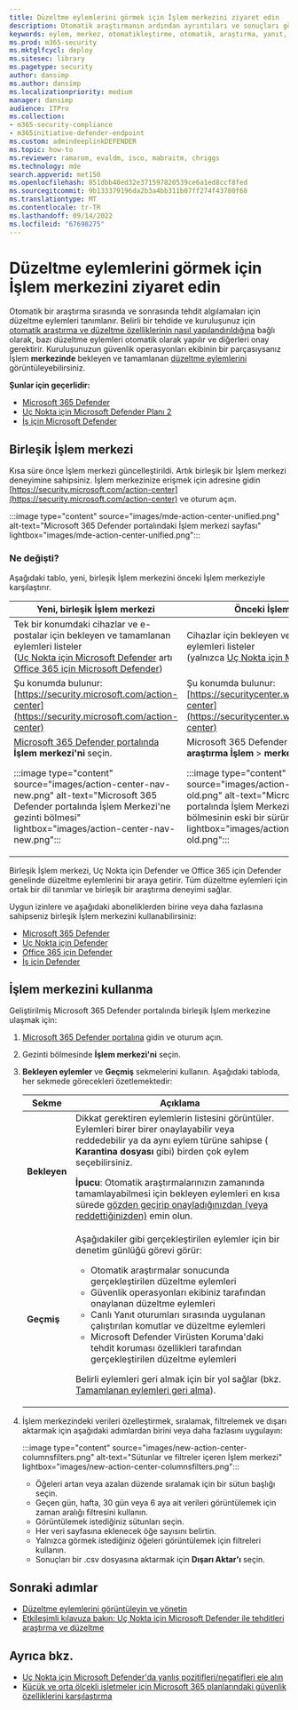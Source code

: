 ```yaml
---
title: Düzeltme eylemlerini görmek için İşlem merkezini ziyaret edin
description: Otomatik araştırmanın ardından ayrıntıları ve sonuçları görüntülemek için işlem merkezini kullanma
keywords: eylem, merkez, otomatikleştirme, otomatik, araştırma, yanıt, düzeltme
ms.prod: m365-security
ms.mktglfcycl: deploy
ms.sitesec: library
ms.pagetype: security
author: dansimp
ms.author: dansimp
ms.localizationpriority: medium
manager: dansimp
audience: ITPro
ms.collection:
- m365-security-compliance
- m365initiative-defender-endpoint
ms.custom: admindeeplinkDEFENDER
ms.topic: how-to
ms.reviewer: ramarom, evaldm, isco, mabraitm, chriggs
ms.technology: mde
search.appverid: met150
ms.openlocfilehash: 851dbb40ed32e371597820539ce6a1ed8ccf8fed
ms.sourcegitcommit: 9b133379196da2b3a4bb311b07ff274f43780f68
ms.translationtype: MT
ms.contentlocale: tr-TR
ms.lasthandoff: 09/14/2022
ms.locfileid: "67698275"
---
```

# <a name="visit-the-action-center-to-see-remediation-actions"></a>Düzeltme eylemlerini görmek için İşlem merkezini ziyaret edin

Otomatik bir araştırma sırasında ve sonrasında tehdit algılamaları için düzeltme eylemleri tanımlanır. Belirli bir tehdide ve kuruluşunuz için [otomatik araştırma ve düzeltme özelliklerinin nasıl yapılandırıldığına](configure-automated-investigations-remediation.md) bağlı olarak, bazı düzeltme eylemleri otomatik olarak yapılır ve diğerleri onay gerektirir. Kuruluşunuzun güvenlik operasyonları ekibinin bir parçasıysanız İşlem **merkezinde** bekleyen ve tamamlanan [düzeltme eylemlerini](manage-auto-investigation.md#remediation-actions) görüntüleyebilirsiniz.

**Şunlar için geçerlidir:**
- [Microsoft 365 Defender](https://go.microsoft.com/fwlink/?linkid=2118804)
- [Uç Nokta için Microsoft Defender Planı 2](https://go.microsoft.com/fwlink/p/?linkid=2154037)
- [İş için Microsoft Defender](../defender-business/mdb-overview.md)

## <a name="the-unified-action-center"></a>Birleşik İşlem merkezi

Kısa süre önce İşlem merkezi güncelleştirildi. Artık birleşik bir İşlem merkezi deneyimine sahipsiniz. İşlem merkezinize erişmek için adresine gidin [https://security.microsoft.com/action-center](https://security.microsoft.com/action-center) ve oturum açın.

:::image type="content" source="images/mde-action-center-unified.png" alt-text="Microsoft 365 Defender portalındaki İşlem merkezi sayfası" lightbox="images/mde-action-center-unified.png":::

### <a name="whats-changed"></a>Ne değişti?

Aşağıdaki tablo, yeni, birleşik İşlem merkezini önceki İşlem merkeziyle karşılaştırır.

|Yeni, birleşik İşlem merkezi  |Önceki İşlem merkezi  |
|---------|---------|
|Tek bir konumdaki cihazlar ve e-postalar için bekleyen ve tamamlanan eylemleri listeler <br/>([Uç Nokta için Microsoft Defender](microsoft-defender-endpoint.md) artı [Office 365 için Microsoft Defender](/microsoft-365/security/office-365-security/office-365-atp))|Cihazlar için bekleyen ve tamamlanan eylemleri listeler <br/> (yalnızca [Uç Nokta için Microsoft Defender](microsoft-defender-endpoint.md))   |
|Şu konumda bulunur:<br/>[https://security.microsoft.com/action-center](https://security.microsoft.com/action-center)         |Şu konumda bulunur:<br/>[https://securitycenter.windows.com/action-center](https://securitycenter.windows.com/action-center)     |
| <a href="https://go.microsoft.com/fwlink/p/?linkid=2077139" target="_blank">Microsoft 365 Defender portalında</a> **İşlem merkezi'ni** seçin. <p>:::image type="content" source="images/action-center-nav-new.png" alt-text="Microsoft 365 Defender portalında İşlem Merkezi'ne gezinti bölmesi" lightbox="images/action-center-nav-new.png"::: | Microsoft 365 Defender portalında **Otomatik araştırma İşlem** > **merkezi'ni** seçin. <p>:::image type="content" source="images/action-center-nav-old.png" alt-text="Microsoft 365 Defender portalında İşlem Merkezi'ne gezinti bölmesinin eski bir sürümü" lightbox="images/action-center-nav-old.png":::  |

Birleşik İşlem merkezi, Uç Nokta için Defender ve Office 365 için Defender genelinde düzeltme eylemlerini bir araya getirir. Tüm düzeltme eylemleri için ortak bir dil tanımlar ve birleşik bir araştırma deneyimi sağlar.

Uygun izinlere ve aşağıdaki aboneliklerden birine veya daha fazlasına sahipseniz birleşik İşlem merkezini kullanabilirsiniz:

- [Microsoft 365 Defender](/microsoft-365/security/mtp/microsoft-threat-protection)
- [Uç Nokta için Defender](microsoft-defender-endpoint.md)
- [Office 365 için Defender](/microsoft-365/security/office-365-security/office-365-atp)
- [İş için Defender](../defender-business/mdb-overview.md)

## <a name="using-the-action-center"></a>İşlem merkezini kullanma

Geliştirilmiş Microsoft 365 Defender portalında birleşik İşlem merkezine ulaşmak için:

1. <a href="https://go.microsoft.com/fwlink/p/?linkid=2077139" target="_blank">Microsoft 365 Defender portalına</a> gidin ve oturum açın.

2. Gezinti bölmesinde **İşlem merkezi'ni** seçin.

3. **Bekleyen eylemler** ve **Geçmiş** sekmelerini kullanın. Aşağıdaki tabloda, her sekmede görecekleri özetlemektedir:

   |Sekme|Açıklama|
   |---|---|
   |**Bekleyen**|Dikkat gerektiren eylemlerin listesini görüntüler. Eylemleri birer birer onaylayabilir veya reddedebilir ya da aynı eylem türüne sahipse ( **Karantina dosyası** gibi) birden çok eylem seçebilirsiniz. <p> **İpucu**: Otomatik araştırmalarınızın zamanında tamamlayabilmesi için bekleyen eylemleri en kısa sürede [gözden geçirip onayladığınızdan (veya reddettiğinizden)](manage-auto-investigation.md) emin olun.|
   |**Geçmiş**|Aşağıdakiler gibi gerçekleştirilen eylemler için bir denetim günlüğü görevi görür: <ul><li>Otomatik araştırmalar sonucunda gerçekleştirilen düzeltme eylemleri</li><li>Güvenlik operasyonları ekibiniz tarafından onaylanan düzeltme eylemleri</li><li>Canlı Yanıt oturumları sırasında uygulanan çalıştırılan komutlar ve düzeltme eylemleri</li><li>Microsoft Defender Virüsten Koruma'daki tehdit koruması özellikleri tarafından gerçekleştirilen düzeltme eylemleri</li></ul> <p> Belirli eylemleri geri almak için bir yol sağlar (bkz. [Tamamlanan eylemleri geri alma](manage-auto-investigation.md#undo-completed-actions)).|

4. İşlem merkezindeki verileri özelleştirmek, sıralamak, filtrelemek ve dışarı aktarmak için aşağıdaki adımlardan birini veya daha fazlasını uygulayın:

   :::image type="content" source="images/new-action-center-columnsfilters.png" alt-text="Sütunlar ve filtreler içeren İşlem merkezi" lightbox="images/new-action-center-columnsfilters.png":::

   - Öğeleri artan veya azalan düzende sıralamak için bir sütun başlığı seçin.
   - Geçen gün, hafta, 30 gün veya 6 aya ait verileri görüntülemek için zaman aralığı filtresini kullanın.
   - Görüntülemek istediğiniz sütunları seçin.
   - Her veri sayfasına eklenecek öğe sayısını belirtin.
   - Yalnızca görmek istediğiniz öğeleri görüntülemek için filtreleri kullanın.
   - Sonuçları bir .csv dosyasına aktarmak için **Dışarı Aktar'ı** seçin.

## <a name="next-steps"></a>Sonraki adımlar

- [Düzeltme eylemlerini görüntüleyin ve yönetin](manage-auto-investigation.md)
- [Etkileşimli kılavuza bakın: Uç Nokta için Microsoft Defender ile tehditleri araştırma ve düzeltme](https://aka.ms/MDATP-IR-Interactive-Guide)

## <a name="see-also"></a>Ayrıca bkz.

- [Uç Nokta için Microsoft Defender'da yanlış pozitifleri/negatifleri ele alın](defender-endpoint-false-positives-negatives.md)
- [Küçük ve orta ölçekli işletmeler için Microsoft 365 planlarındaki güvenlik özelliklerini karşılaştırma](../defender-business/compare-mdb-m365-plans.md)
